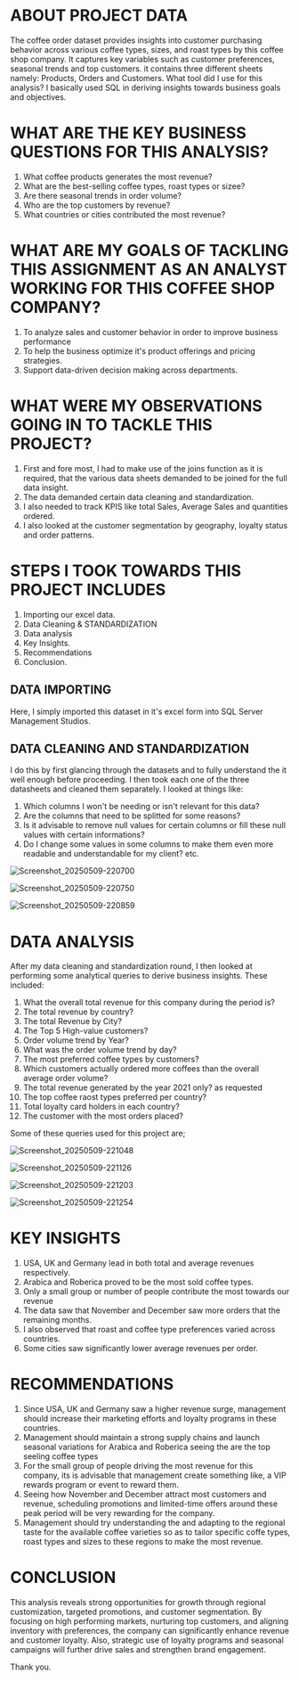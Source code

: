 # ABOUT PROJECT DATA
The coffee order dataset provides insights into customer purchasing behavior across various coffee types, sizes, and roast types by this coffee shop company. It captures key variables such as customer preferences, seasonal trends and top customers. it contains three different sheets namely: Products, Orders and Customers.
What tool did I use for this analysis? I basically used SQL in deriving insights towards business goals and objectives.

# WHAT ARE THE KEY BUSINESS QUESTIONS FOR THIS ANALYSIS?
1. What coffee products generates the most revenue?
2. What are the best-selling coffee types, roast types or sizee?
3. Are there seasonal trends in order volume?
4. Who are the top customers by revenue?
5. What countries or cities contributed the most revenue?

# WHAT ARE MY GOALS OF TACKLING THIS ASSIGNMENT AS AN ANALYST WORKING FOR THIS COFFEE SHOP COMPANY?
1. To analyze sales and customer behavior in order to improve business performance
2. To help the business optimize it's product offerings and pricing strategies.
3. Support data-driven decision making across departments.

# WHAT WERE MY OBSERVATIONS GOING IN TO TACKLE THIS PROJECT?
1. First and fore most, I had to make use of the joins function as it is required, that the various data sheets demanded to be joined for the full data insight.
2. The data demanded certain data cleaning and standardization.
3. I also needed to track KPIS like total Sales, Average Sales and quantities ordered.
4. I also looked at the customer segmentation by geography, loyalty status and order patterns.

# STEPS I TOOK TOWARDS THIS PROJECT INCLUDES

1. Importing our excel data.
2. Data Cleaning & STANDARDIZATION
3. Data analysis
4. Key Insights.
5. Recommendations
6. Conclusion.

## DATA IMPORTING
Here, I simply imported this dataset in it's excel form into SQL Server Management Studios.

## DATA CLEANING AND STANDARDIZATION
I do this by first glancing through the datasets and to fully understand the it well enough before proceeding. I then took each one of the three datasheets and cleaned them separately. I looked at things like:

1. Which columns I won't be needing or isn't relevant for this data?
2. Are the columns that need to be splitted for some reasons?
3. Is it advisable to remove null values for certain columns or fill these null values with certain informations?
4. Do I change some values in some columns to make them even more readable and understandable for my client? etc.

![Screenshot_20250509-220700](https://github.com/user-attachments/assets/6a32cb0f-b54a-4f63-b954-55ff1282065e)

![Screenshot_20250509-220750](https://github.com/user-attachments/assets/62fb6ca3-7698-42fe-866a-bcd72251098e)

![Screenshot_20250509-220859](https://github.com/user-attachments/assets/cd88c3b9-05cb-4bde-b4cd-63d64c091e64)

# DATA ANALYSIS
After my data cleaning and standardization round, I then looked at performing some analytical queries to derive business insights. These included:
1. What the overall total revenue for this company during the period is?
2. The total revenue by country?
3. The total Revenue by City?
4. The Top 5 High-value customers?
5. Order volume trend by Year?
6. What was the order volume trend by day?
7. The most preferred coffee types by customers?
8. Which customers actually ordered more coffees than the overall average order volume?
9. The total revenue generated by the year 2021 only? as requested
10. The top coffee raost types preferred per country?
11. Total loyalty card holders in each country?
12. The customer with the most orders placed?

Some of these queries used for this project are;

![Screenshot_20250509-221048](https://github.com/user-attachments/assets/65de3212-d7b6-4f1a-9b6e-fe078ba060ad)

![Screenshot_20250509-221126](https://github.com/user-attachments/assets/6c6fc596-3b83-439b-8394-174b70990eeb)

![Screenshot_20250509-221203](https://github.com/user-attachments/assets/e59e0362-d1e0-4a36-bc07-0639b3c06968)

![Screenshot_20250509-221254](https://github.com/user-attachments/assets/2039686f-dfe9-46d4-aa22-7ecccf381e3b)


# KEY INSIGHTS
1. USA, UK and Germany lead in both total and average revenues respectively.
2. Arabica and Roberica proved to be the most sold coffee types.
3. Only a small group or number of people contribute the most towards our revenue
4. The data saw that November and December saw more orders that the remaining months.
5. I also observed that roast and coffee type preferences varied across countries.
6. Some cities saw significantly lower average revenues per order.

# RECOMMENDATIONS
1. Since USA, UK and Germany saw a higher revenue surge, management should increase their marketing efforts and loyalty programs in these countries.
2. Management should maintain a strong supply chains and launch seasonal variations for Arabica and Roberica seeing the are the top seeling coffee types
3. For the small group of people driving the most revenue for this company, its is advisable that management create something like, a VIP rewards program or event to reward them.
4. Seeing how November and December attract most customers and revenue, scheduling promotions and limited-time offers around these peak period will be very rewarding for the company.
5. Management should try understanding the and adapting to the regional taste for the available coffee varieties so as to tailor specific coffe types, roast types and sizes to these regions to make the most revenue.

 # CONCLUSION
 This analysis reveals strong opportunities for growth through regional customization, targeted promotions, and customer segmentation. By focusing on high performing markets, nurturing top customers, and aligning inventory with preferences, the company can significantly enhance revenue and customer loyalty. Also, strategic use of loyalty programs and seasonal campaigns will further drive sales and strengthen brand engagement.

 Thank you.









